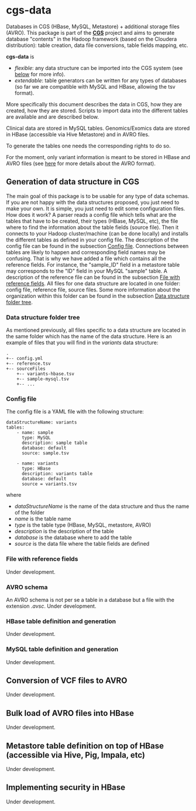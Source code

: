# cgs-data
Databases in CGS (HBase, MySQL, Metastore) + additional storage files (AVRO).
This package is part of the [**CGS**](https://github.com/jpoullet2000/cgs) project and aims to generate database "contents" in the Hadoop framework (based on the Cloudera distribution): table creation, data file conversions, table fields mapping, etc. 

**cgs-data** is

- *flexible*: any data structure can be imported into the CGS system (see [below](#dataStructure) for more info).  
- *extendable*: table generators can be written for any types of databases (so far we are compatible with MySQL and HBase, allowing the tsv format).   

More specifically this document describes the data in CGS, how they are created, how they are stored. Scripts to import data into the different tables are available and are described below. 

Clinical data are stored in MySQL tables. 
Genomics/Exomics data are stored in HBase (accessible via Hive Metastore) and in AVRO files.

To generate the tables one needs the corresponding rights to do so. 

For the moment, only variant information is meant to be stored in HBase and AVRO files (see [here](http://avro.apache.org/docs/1.3.0/) for more details about the AVRO format).  

## <a name="dataStructure">Generation of data structure in CGS</a> 
The main goal of this package is to be usable for any type of data schemas. If you are not happy with the data structures proposed, you just need to make your own.
It is simple, you just need to edit some configuration files. How does it work? A parser reads a config file which tells what are the tables that have to be created, their types (HBase, MySQL, etc), the file where to find the information about the table fields (source file). Then it connects to your Hadoop cluster/machine (can be done locally) and installs the different tables as defined in your config file. The description of the config file can be found in the subsection [Config file](#configFile). Connections between tables are likely to happen and corresponding field names may be confusing. That is why we have added a file which contains all the reference fields. For instance, the "sample_ID" field in a metastore table may corresponds to the "ID" field in your MySQL "sample" table. A description of the reference file can be found in the subsection [File with reference fields](#referenceFile). All files for one data structure are located in one folder: config file, reference file, source files. Some more information about the organization within this folder can be found in the subsection [Data structure folder tree](#datastructureTree). 


### <a name="datastructureTree">Data structure folder tree</a>
As mentioned previously, all files specific to a data structure are located in the same folder which has the name of the data structure. Here is an example of files that you will find in the *variants* data structure:
```
.
+-- config.yml
+-- reference.tsv
+-- sourceFiles
	+-- variants-hbase.tsv
	+-- sample-mysql.tsv
	+-- ...
```

### <a name="configFile">Config file</a>
The config file is a YAML file with the following structure:

```
dataStructureName: variants
tables:
	- name: sample
      type: MySQL
      description: sample table
      database: default
      source: sample.tsv

	- name: variants
      type: HBase
      description: variants table
      database: default
      source = variants.tsv
```

where

- *dataStructureName* is the name of the data structure and thus the name of the folder
- *name* is the table name
- *type* is the table type (HBase, MySQL, metastore, AVRO)
- *description* is the description of the table
- *database* is the database where to add the table
- *source* is the data file where the table fields are defined

### <a name="referenceFile">File with reference fields</a>
Under development.

### AVRO schema
An AVRO schema is not per se a table in a database but a file with the extension *.avsc*.
Under development.

### HBase table definition and generation
Under development.

### MySQL table definition and generation
Under development.

## Conversion of VCF files to AVRO
Under development.

## Bulk load of AVRO files into HBase
Under development.

## Metastore table definition on top of HBase (accessible via Hive, Pig, Impala, etc)
Under development.

## Implementing security in HBase
Under development.
